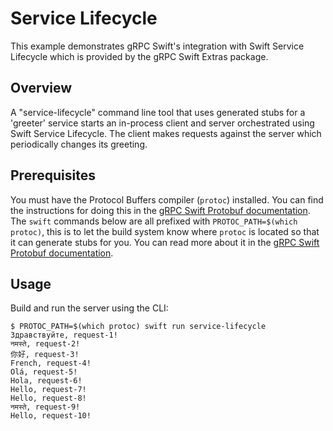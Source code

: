 # Service Lifecycle

This example demonstrates gRPC Swift's integration with Swift Service Lifecycle
which is provided by the gRPC Swift Extras package.

## Overview

A "service-lifecycle" command line tool that uses generated stubs for a
'greeter' service starts an in-process client and server orchestrated using
Swift Service Lifecycle. The client makes requests against the server which
periodically changes its greeting.

## Prerequisites

You must have the Protocol Buffers compiler (`protoc`) installed. You can find
the instructions for doing this in the [gRPC Swift Protobuf documentation][0].
The `swift` commands below are all prefixed with `PROTOC_PATH=$(which protoc)`,
this is to let the build system know where `protoc` is located so that it can
generate stubs for you. You can read more about it in the [gRPC Swift Protobuf
documentation][1].

## Usage

Build and run the server using the CLI:

```console
$ PROTOC_PATH=$(which protoc) swift run service-lifecycle
Здравствуйте, request-1!
नमस्ते, request-2!
你好, request-3!
French, request-4!
Olá, request-5!
Hola, request-6!
Hello, request-7!
Hello, request-8!
नमस्ते, request-9!
Hello, request-10!
```

[0]: https://swiftpackageindex.com/grpc/grpc-swift-protobuf/documentation/grpcprotobuf/installing-protoc
[1]: https://swiftpackageindex.com/grpc/grpc-swift-protobuf/documentation/grpcprotobuf/generating-stubs
